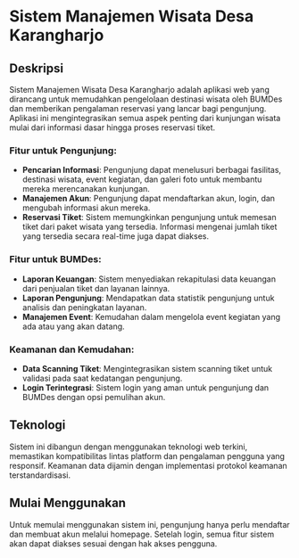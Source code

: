
# Sistem Manajemen Wisata Desa Karangharjo

## Deskripsi

Sistem Manajemen Wisata Desa Karangharjo adalah aplikasi web yang dirancang untuk memudahkan pengelolaan destinasi wisata oleh BUMDes dan memberikan pengalaman reservasi yang lancar bagi pengunjung. Aplikasi ini mengintegrasikan semua aspek penting dari kunjungan wisata mulai dari informasi dasar hingga proses reservasi tiket.

### Fitur untuk Pengunjung:
- **Pencarian Informasi**: Pengunjung dapat menelusuri berbagai fasilitas, destinasi wisata, event kegiatan, dan galeri foto untuk membantu mereka merencanakan kunjungan.
- **Manajemen Akun**: Pengunjung dapat mendaftarkan akun, login, dan mengubah informasi akun mereka.
- **Reservasi Tiket**: Sistem memungkinkan pengunjung untuk memesan tiket dari paket wisata yang tersedia. Informasi mengenai jumlah tiket yang tersedia secara real-time juga dapat diakses.

### Fitur untuk BUMDes:
- **Laporan Keuangan**: Sistem menyediakan rekapitulasi data keuangan dari penjualan tiket dan layanan lainnya.
- **Laporan Pengunjung**: Mendapatkan data statistik pengunjung untuk analisis dan peningkatan layanan.
- **Manajemen Event**: Kemudahan dalam mengelola event kegiatan yang ada atau yang akan datang.

### Keamanan dan Kemudahan:
- **Data Scanning Tiket**: Mengintegrasikan sistem scanning tiket untuk validasi pada saat kedatangan pengunjung.
- **Login Terintegrasi**: Sistem login yang aman untuk pengunjung dan BUMDes dengan opsi pemulihan akun.

## Teknologi

Sistem ini dibangun dengan menggunakan teknologi web terkini, memastikan kompatibilitas lintas platform dan pengalaman pengguna yang responsif. Keamanan data dijamin dengan implementasi protokol keamanan terstandardisasi.

## Mulai Menggunakan

Untuk memulai menggunakan sistem ini, pengunjung hanya perlu mendaftar dan membuat akun melalui homepage. Setelah login, semua fitur sistem akan dapat diakses sesuai dengan hak akses pengguna.

